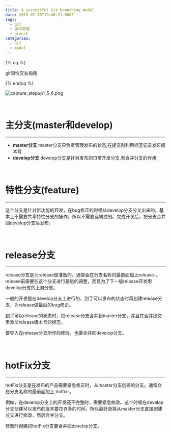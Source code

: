 ```yaml
---
title: A successful Git branching model
date: 2019-07-16T19:46:21.000Z
tags:
  - Git
  - 版本管理
  - branch
categories:
  - Git
  - model
---
```

{% cq %}

git同性交友指南

{% endcq %}

<!-- more -->

![capture_stepup1_5_6.png](https://i.loli.net/2019/07/16/5d2dc5fc1c2ac17597.png)

<br>



# 主分支(master和develop)

- - -

* **master分支**
  master分支只负责管理发布的状态,在提交时利用标签记录发布版本号
* **develop分支**
  develop分支是针对发布的日常开发分支.有合并分支的作用

<br>

# 特性分支(feature)

- - -

这个分支是针对新功能的开发，在bug修正的时候从develop分支分叉出来的。基本上不需要共享特性分支的操作，所以不需要远端控制。完成开发后，把分支合并回develop分支后发布。

<br>

# release分支

- - -

release分支是为release做准备的。通常会在分支名称的最前面加上release-。release前需要在这个分支进行最后的调整，而且为了下一版release开发用develop分支的上游分支。

一般的开发是在develop分支上进行的，到了可以发布的状态时再创建release分支，为release做最后的bug修正。

到了可以release的状态时，把release分支合并到master分支，并且在合并提交里添加release版本号的标签。

要导入在release分支所作的修改，也要合并回develop分支。

<br>

# hotFix分支

- - -

hotFix分支是在发布的产品需要紧急修正时，从master分支创建的分支。通常会在分支名称的最前面加上 hotfix-。

例如，在develop分支上的开发还不完整时，需要紧急修改。这个时候在develop分支创建可以发布的版本要花许多的时间，所以最好选择从master分支直接创建分支进行修改，然后合并分支。

修改时创建的hotFix分支要合并回develop分支。

